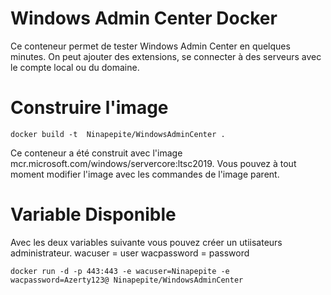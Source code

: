 # Windows Admin Center Docker

Ce conteneur permet de tester Windows Admin Center en quelques minutes. On peut ajouter des extensions, se connecter à des serveurs avec le compte local ou du domaine.

# Construire l'image

 ```docker build -t  Ninapepite/WindowsAdminCenter .```
 
Ce conteneur a été construit avec l'image mcr.microsoft.com/windows/servercore:ltsc2019.
Vous pouvez à tout moment modifier l'image avec les commandes de l'image parent.

# Variable Disponible

Avec les deux variables suivante vous pouvez créer un utiisateurs administrateur.
wacuser = user
wacpassword = password

 ```docker run -d -p 443:443 -e wacuser=Ninapepite -e wacpassword=Azerty123@ Ninapepite/WindowsAdminCenter ```
